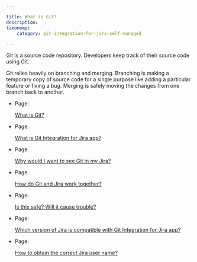 ```yaml
---

title: What is Git?
description:
taxonomy:
    category: git-integration-for-jira-self-managed

---
```

Git is a source code repository. Developers keep track of their source code using Git.

Git relies heavily on branching and merging. Branching is making a temporary copy of source code for a single purpose like adding a particular feature or fixing a bug. Merging is safely moving the changes from one branch back to another.

*   Page:

    [What is Git?](/wiki/spaces/GIJDC/pages/2047901870)

*   Page:

    [What is Git Integration for Jira app?](/wiki/spaces/GIJDC/pages/2047901879)

*   Page:

    [Why would I want to see Git in my Jira?](/wiki/spaces/GIJDC/pages/2047901897)

*   Page:

    [How do Git and Jira work together?](/wiki/spaces/GIJDC/pages/2047770846)

*   Page:

    [Is this safe? Will it cause trouble?](/wiki/spaces/GIJDC/pages/2047803649)

*   Page:

    [Which version of Jira is compatible with Git Integration for Jira app?](/wiki/spaces/GIJDC/pages/2047803656)

*   Page:

    [How to obtain the correct Jira user name?](/wiki/spaces/GIJDC/pages/2047901940)